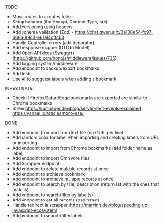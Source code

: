TODO:

- Move routes to a routes folder
- Setup headers (like Accept, Content-Type, etc)
- Add versioning using headers
- Add schema validation (Zod) - <https://chat.qwen.ai/c/3a138e54-fc97-466a-89c3-e61e14cffcb3>
- Handle Controller errors (add decorator)
- Add response mapper (DTO to Model)
- Add Open API docs (Swagger) (<https://github.com/honojs/middleware/issues/735>)
- Add logging system/middleware
- Add endpoint to backup/export bookmarks
- Add tests
- Use AI to suggeest labels when adding a bookmark

INVESTIGATE:

- Check if Firefox/Safari/Edge bookmarks are exported are similar to Chrome bookmarks
- Strem <https://kumneger.dev/blog/server-sent-events-explained> <https://yanael.io/articles/hono-sse/>

DONE:

- Add endpoint to import from text file (one URL per line)
- Add random color for label when importing and creating labels from URL or importing
- Add endpoint to import from Chrome bookmarks (add folder name as label)
- Add endpoint to import Omnivore files
- Add Scrapper endpoint
- Add endpoint to delete multiple records at once
- Add endpoint to archieve bookmark
- Add endpoint to archieve multiple records at once
- Add endpoint to search by title, description (return list with the ones that matchs)
- Add endpoint to search/filter by label(s)
- Add endpoint to get all records (paginated)
- Handle redirect in scrapper (<https://marvinh.dev/blog/speeding-up-javascript-ecosystem>)
- Add endpoint to search/filter labels
